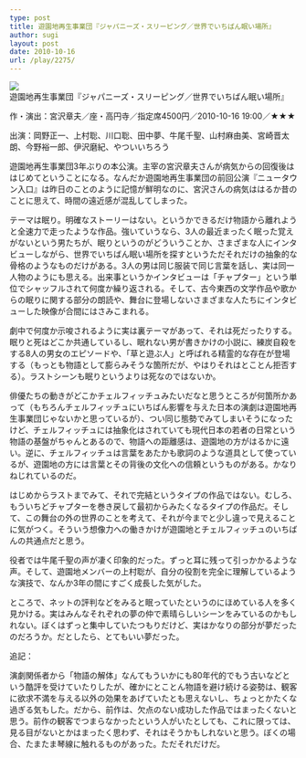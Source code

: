 ```yaml
---
type: post
title: 遊園地再生事業団『ジャパニーズ・スリーピング／世界でいちばん眠い場所』
author: sugi
layout: post
date: 2010-10-16
url: /play/2275/
---
```

<img src="/images/play/20101016.jpg" alt="遊園地再生事業団『ジャパニーズ・スリーピング／世界でいちばん眠い場所』" class="alignleft" />

作・演出：宮沢章夫／座・高円寺／指定席4500円／2010-10-16 19:00／★★★

出演：岡野正一、上村聡、川口聡、田中夢、牛尾千聖、山村麻由美、宮崎晋太朗、今野裕一郎、伊沢磨紀、やついいちろう

遊園地再生事業団3年ぶりの本公演。主宰の宮沢章夫さんが病気からの回復後ははじめてということになる。なんだか遊園地再生事業団の前回公演『ニュータウン入口』は昨日のことのように記憶が鮮明なのに、宮沢さんの病気ははるか昔のことに思えて、時間の遠近感が混乱してしまった。

テーマは眠り。明確なストーリーはない。というかできるだけ物語から離れようと全速力で走ったような作品。強いていうなら、3人の最近まったく眠った覚えがないという男たちが、眠りというのがどういうことか、さまざまな人にインタビューしながら、世界でいちばん眠い場所を探すというただそれだけの抽象的な骨格のようなものだけがある。3人の男は同じ服装で同じ言葉を話し、実は同一人物のようにも思える。出来事というかインタビューは「チャプター」という単位でシャッフルされて何度か繰り返される。そして、古今東西の文学作品や歌からの眠りに関する部分の朗読や、舞台に登場しないさまざまな人たちにインタビューした映像が合間にはさみこまれる。

劇中で何度か示唆されるように実は裏テーマがあって、それは死だったりする。眠りと死はどこか共通しているし、眠れない男が書きかけの小説に、練炭自殺をする8人の男女のエピソードや、「草と遊ぶ人」と呼ばれる精霊的な存在が登場する（もっとも物語として膨らみそうな箇所だが、やはりそれはとことん拒否する）。ラストシーンも眠りというよりは死なのではないか。

俳優たちの動きがどこかチェルフィッチュみたいだなと思うところが何箇所かあって（もちろんチェルフィッチュにいちばん影響を与えた日本の演劇は遊園地再生事業団じゃないかと思っているが）、つい同じ態勢でみてしまいそうになったけど、チェルフィッチュには抽象化はされていても現代日本の若者の日常という物語の基盤がちゃんとあるので、物語への距離感は、遊園地の方がはるかに遠い。逆に、チェルフィッチュは言葉をあたかも歌詞のような道具として使っているが、遊園地の方には言葉とその背後の文化への信頼というものがある。かなりねじれているのだ。

はじめからラストまでみて、それで完結というタイプの作品ではない。むしろ、もういちどチャプターを巻き戻して最初からみたくなるタイプの作品だ。そして、この舞台の外の世界のことを考えて、それが今までと少し違っで見えることに気がつく。そういう想像力への働きかけが遊園地とチェルフィッチュのいちばんの共通点だと思う。

役者では牛尾千聖の声が凄く印象的だった。ずっと耳に残って引っかかるような声。そして、遊園地メンバーの上村聡が、自分の役割を完全に理解しているような演技で、なんか3年の間にすごく成長した気がした。

ところで、ネットの評判などをみると眠っていたというのにほめている人を多く見かける。実はみんなそれぞれの夢の仲で素晴らしいシーンをみているのかもしれない。ぼくはずっと集中していたつもりだけど、実はかなりの部分が夢だったのだろうか。だとしたら、とてもいい夢だった。

追記：

演劇関係者から「物語の解体」なんてもういかにも80年代的でもう古いなどという酷評を受けていたりしたが、確かにとことん物語を避け続ける姿勢は、観客に欲求不満を与える以外の効果をあげていたとも思えないし、ちょっとかたくな過ぎる気もした。だから、前作は、欠点のない成功した作品ではまったくないと思う。前作の観客でつまらなかったという人がいたとしても、これに限っては、見る目がないとかはまったく思わず、それはそうかもしれないと思う。ぼくの場合、たまたま琴線に触れるものがあった。ただそれだけだ。
